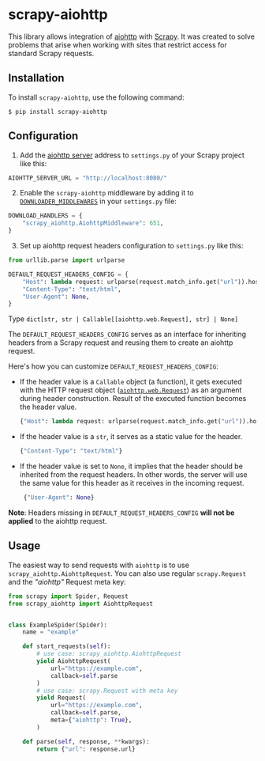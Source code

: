 # scrapy-aiohttp

This library allows integration of
[aiohttp](https://github.com/aio-libs/aiohttp) with
[Scrapy](https://github.com/scrapy/scrapy). It was created to solve problems
that arise when working with sites that restrict access for standard Scrapy requests.

## Installation

To install `scrapy-aiohttp`, use the following command:

```
$ pip install scrapy-aiohttp
```

## Configuration

1. Add the [aiohttp server](https://docs.aiohttp.org/en/stable/web.html) address to `settings.py`
   of your Scrapy project like this:

```python
AIOHTTP_SERVER_URL = "http://localhost:8080/"
```

2. Enable the `scrapy-aiohttp` middleware by adding it to [`DOWNLOADER_MIDDLEWARES`](https://docs.scrapy.org/en/latest/topics/downloader-middleware.html) in your `settings.py` file:

```python
DOWNLOAD_HANDLERS = {
    "scrapy_aiohttp.AiohttpMiddleware": 651,
}
```

3. Set up aiohttp request headers configuration to `settings.py` like this:

```python
from urllib.parse import urlparse

DEFAULT_REQUEST_HEADERS_CONFIG = {
    "Host": lambda request: urlparse(request.match_info.get("url")).hostname,
    "Content-Type": "text/html",
    "User-Agent": None,
}
```

Type `dict[str, str | Callable[[aiohttp.web.Request], str] | None]`

The `DEFAULT_REQUEST_HEADERS_CONFIG` serves as an interface for inheriting headers from a Scrapy request and reusing
them to create an aiohttp request.

Here's how you can customize `DEFAULT_REQUEST_HEADERS_CONFIG`:

* If the header value is a `Callable` object (a function), it gets executed with the HTTP request
  object ([`aiohttp.web.Request`](https://docs.aiohttp.org/en/stable/web_reference.html#:~:text=class%20aiohttp.web.Request))
  as an argument during header construction. Result of the executed function becomes the header value.
   ```python
   {"Host": lambda request: urlparse(request.match_info.get("url")).hostname}
   ```
* If the header value is a `str`, it serves as a static value for the header.
   ```python
   {"Content-Type": "text/html"}
   ```
* If the header value is set to `None`, it implies that the header should be inherited from the request headers. In
  other words, the server will use the same value for this header as it receives in the incoming request.
  ```python
   {"User-Agent": None}
   ```

**Note**: Headers missing in `DEFAULT_REQUEST_HEADERS_CONFIG` **will not be applied** to the aiohttp request.

## Usage

The easiest way to send requests with `aiohttp` is to use `scrapy_aiohttp.AiohttpRequest`.
You can also use regular `scrapy.Request` and the *"aiohttp"* Request meta key:

```python
from scrapy import Spider, Request
from scrapy_aiohttp import AiohttpRequest


class ExampleSpider(Spider):
    name = "example"

    def start_requests(self):
        # use case: scrapy_aiohttp.AiohttpRequest
        yield AiohttpRequest(
            url="https://example.com",
            callback=self.parse
        )
        # use case: scrapy.Request with meta key
        yield Request(
            url="https://example.com",
            callback=self.parse,
            meta={"aiohttp": True},
        )

    def parse(self, response, **kwargs):
        return {"url": response.url}
```

